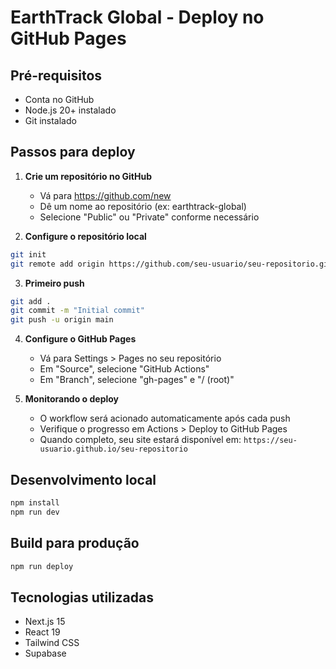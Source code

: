 # EarthTrack Global - Deploy no GitHub Pages

## Pré-requisitos
- Conta no GitHub
- Node.js 20+ instalado
- Git instalado

## Passos para deploy

1. **Crie um repositório no GitHub**
   - Vá para https://github.com/new
   - Dê um nome ao repositório (ex: earthtrack-global)
   - Selecione "Public" ou "Private" conforme necessário

2. **Configure o repositório local**
```bash
git init
git remote add origin https://github.com/seu-usuario/seu-repositorio.git
```

3. **Primeiro push**
```bash
git add .
git commit -m "Initial commit"
git push -u origin main
```

4. **Configure o GitHub Pages**
   - Vá para Settings > Pages no seu repositório
   - Em "Source", selecione "GitHub Actions"
   - Em "Branch", selecione "gh-pages" e "/ (root)"

5. **Monitorando o deploy**
   - O workflow será acionado automaticamente após cada push
   - Verifique o progresso em Actions > Deploy to GitHub Pages
   - Quando completo, seu site estará disponível em:
     `https://seu-usuario.github.io/seu-repositorio`

## Desenvolvimento local
```bash
npm install
npm run dev
```

## Build para produção
```bash
npm run deploy
```

## Tecnologias utilizadas
- Next.js 15
- React 19
- Tailwind CSS
- Supabase
